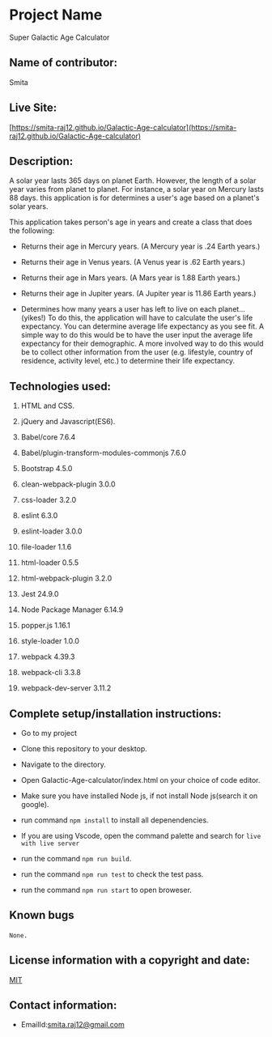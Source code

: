 

# Project Name

   Super Galactic Age Calculator

## Name of contributor:

Smita   

## Live Site:

[https://smita-raj12.github.io/Galactic-Age-calculator](https://smita-raj12.github.io/Galactic-Age-calculator)


## Description:

A solar year lasts 365 days on planet Earth. However, the length of a solar year varies from planet to planet. For instance, a solar year on Mercury lasts 88 days. this application is for determines a user's age based on a planet's solar years.

This application takes person's age in years and create a class that does the following:

- Returns their age in Mercury years. (A Mercury year is .24 Earth years.)

- Returns their age in Venus years. (A Venus year is .62 Earth years.)

- Returns their age in Mars years. (A Mars year is 1.88 Earth years.)

- Returns their age in Jupiter years. (A Jupiter year is 11.86 Earth years.)

- Determines how many years a user has left to live on each planet… (yikes!) To do this, the application will have to calculate the user's life expectancy. You can determine average life expectancy as you see fit. A simple way to do this would be to have the user input the average life expectancy for their demographic. A more involved way to do this would be to collect other information from the user (e.g. lifestyle, country of residence, activity level, etc.) to determine their life expectancy.

## Technologies used:

1. HTML and CSS.

2. jQuery and Javascript(ES6).

3. Babel/core 7.6.4

4. Babel/plugin-transform-modules-commonjs 7.6.0

5. Bootstrap 4.5.0

6. clean-webpack-plugin 3.0.0

7. css-loader 3.2.0

8. eslint 6.3.0

9. eslint-loader 3.0.0

10. file-loader 1.1.6

11. html-loader 0.5.5

12. html-webpack-plugin 3.2.0

13. Jest 24.9.0

15. Node Package Manager 6.14.9

16. popper.js 1.16.1

17. style-loader 1.0.0

18. webpack 4.39.3

19. webpack-cli 3.3.8

20. webpack-dev-server 3.11.2
    

## Complete setup/installation instructions:

* Go to my project       

* Clone this repository to your desktop.

* Navigate to the directory.

* Open Galactic-Age-calculator/index.html on your choice of code editor.

* Make sure you have installed Node js, if not install Node js(search it on google).

* run command `npm install` to install all depenendencies.

* If you are using Vscode, open the command palette and search for `live
with live server`

* run the command `npm run build`.

* run the command `npm run test` to check the test pass.

* run the command `npm run start` to open broweser.


## Known bugs

`None.`     

## License information with a copyright and date:

 [MIT](https://opensource.org/licenses/MIT)

## Contact information:
   
* EmailId:smita.raj12@gmail.com

